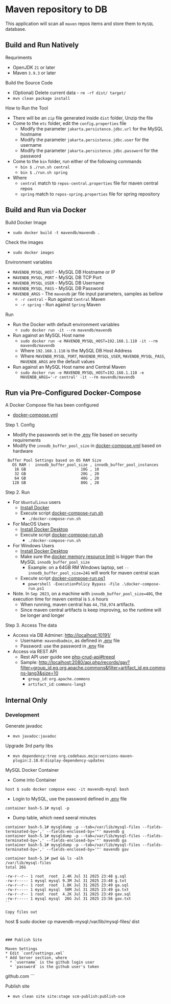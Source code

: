 # Maven repository to DB

This application will scan all `maven` repos items and store them to `MySQL` database.

## Build and Run Natively

Requriments

* OpenJDK `21` or later
* Maven `3.9.3` or later

Build the Source Code
* (Optional) Delete current data - `rm -rf dist/ target/`
* `mvn clean package install`

How to Run the Tool
* There will be an `zip` file generated inside `dist` folder, Unzip the file
* Come to the `etc` folder, edit the `config.properties` file
  * Modify the parameter `jakarta.persistence.jdbc.url` for the MySQL hostname
  * Modify the parameter `jakarta.persistence.jdbc.user` for the username
  * Modify the parameter `jakarta.persistence.jdbc.password` for the password
* Come to the `bin` folder, run either of the following commands
  * `bin $` `./run.sh central`
  * `bin $` `./run.sh spring`
* Where
  * `central` match to `repos-central.properties` file for maven central repos
  * `spring` match to `repos-spring.properties` file for spring repository

## Build and Run via Docker

Build Docker Image
* `sudo docker build -t mavendb/mavendb .`

Check the images
* `sudo docker images`

Environment variables
* `MAVENDB_MYSQL_HOST` - MySQL DB Hostname or IP
* `MAVENDB_MYSQL_PORT` - MySQL DB TCP Port
* `MAVENDB_MYSQL_USER` - MySQL DB Username
* `MAVENDB_MYSQL_PASS` - MySQL DB Password
* `MAVENDB_ARGS` - The `mavendb` jar file input parameters, samples as bellow
  * `-r central` - Run against `Central` Maven
  * `-r spring` - Run against `Spring` Maven

Run
* Run the Docker with default environment variables
  * `sudo docker run -it --rm mavendb/mavendb`
* Run against an MySQL Host name
  * `sudo docker run -e MAVENDB_MYSQL_HOST=192.168.1.110 -it --rm mavendb/mavendb`
  * Where `192.168.1.110` is the MySQL DB Host Address
  * Where `MAVENDB_MYSQL_PORT`, `MAVENDB_MYSQL_USER`, `MAVENDB_MYSQL_PASS`, `MAVENDB_ARGS` are the default values
* Run against an MySQL Host name and Central Maven
  * `sudo docker run -e MAVENDB_MYSQL_HOST=192.168.1.110 -e MAVENDB_ARGS='-r central' -it --rm mavendb/mavendb`


## Run via Pre-Configured Docker-Compose

A Docker Compose file has been configured
* [docker-compose.yml](docker-compose.yml)

Step 1. Config
- Modify the passwords set in the [.env](.env) file based on security requirements
- Modify the `innodb_buffer_pool_size` in [docker-compose.yml](docker-compose.yml) based on hardware

```
 Buffer Pool Settings based on OS RAM Size
   OS RAM :  innodb_buffer_pool_size , innodb_buffer_pool_instances
    16 GB                        10G , 10
    32 GB                        20G , 20
    64 GB                        40G , 20
   128 GB                        80G , 20
```

Step 2. Run
- For `Ubuntu`/`Linux` users
  - [Install Docker](https://docs.docker.com/engine/install/ubuntu/)
  - Execute script [docker-compose-run.sh](docker-compose-run.sh)
    - `./docker-compose-run.sh`
- For MacOS Users
  - [Install Docker Desktop](https://docs.docker.com/desktop/install/mac-install/)
  - Execute script [docker-compose-run.sh](docker-compose-run.sh)
    - `./docker-compose-run.sh`
- For Windows Users
  - [Install Docker Desktop](https://docs.docker.com/desktop/install/windows-install/)
  - Make sure the [docker memory resource limit](https://stackoverflow.com/questions/43460770/docker-windows-container-memory-limit) is bigger than the MySQL `innodb_buffer_pool_size`
    - Example: on a 64GB RM Windows laptop, set `--innodb_buffer_pool_size=24G` will work for maven central scan
  - Execute script [docker-compose-run.ps1](docker-compose-run.ps1)
    - `powershell -ExecutionPolicy Bypass -File .\docker-compose-run.ps1`
- Note. In `Sep 2023`, on a machine with `innodb_buffer_pool_size=40G`, the execution time for maven central is `5.6` hours
  - When running, maven central has `44,758,974` artifacts.
  - Since maven central artifacts is keep improving, so the runtime will be longer and longer

Step 3. Access The data

- Access via DB Adminer: [http://localhost:10191/](http://localhost:10191/)
  - Username: `mavendbadmin`, as defined in [.env](.env) file
  - Password: use the password in [.env](.env) file
- Access via REST API
  - Rest API user guide see [php-crud-api#treeql](https://github.com/mevdschee/php-crud-api#treeql-a-pragmatic-graphql)
  - Sample: [http://localhost:2080/api.php/records/gav?filter=group_id,eq,org.apache.commons&filter=artifact_id,eq,commons-lang3&size=10](http://localhost:2080/api.php/records/gav?filter=group_id,eq,org.apache.commons&filter=artifact_id,eq,commons-lang3&size=10)
    - `group_id`: `org.apache.commons`
    - `artifact_id`: `commons-lang3`


## Internal Only
### Development

Generate javadoc
* `mvn javadoc:javadoc`

Upgrade 3rd party libs
* `mvn dependency:tree org.codehaus.mojo:versions-maven-plugin:2.18.0:display-dependency-updates`

MySQL Docker Container
- Come into Container
```
host $ sudo docker compose exec -it mavendb-mysql bash
```

- Login to MySQL, use the password defined in [.env](.env) file 
```
container bash-5.1# mysql -p
```

- Dump table, which need seeral minutes
```
container bash-5.1# mysqldump -p --tab=/var/lib/mysql-files --fields-terminated-by=',' --fields-enclosed-by='"' mavendb g
container bash-5.1# mysqldump -p --tab=/var/lib/mysql-files --fields-terminated-by=',' --fields-enclosed-by='"' mavendb ga
container bash-5.1# mysqldump -p --tab=/var/lib/mysql-files --fields-terminated-by=',' --fields-enclosed-by='"' mavendb gav

container bash-5.1# pwd && ls -alh
/var/lib/mysql-files
total 26G

-rw-r--r-- 1 root  root  2.4K Jul 31 2025 23:48 g.sql
-rw-r----- 1 mysql mysql 9.3M Jul 31 2025 23:48 g.txt
-rw-r--r-- 1 root  root  1.8K Jul 31 2025 23:49 ga.sql
-rw-r----- 1 mysql mysql  50M Jul 31 2025 23:49 ga.txt
-rw-r--r-- 1 root  root  4.2K Jul 31 2025 23:49 gav.sql
-rw-r----- 1 mysql mysql  26G Jul 31 2025 23:56 gav.txt
``

Copy files out
```
host $ sudo docker cp mavendb-mysql:/var/lib/mysql-files/ dist
```


### Publish Site

Maven Settings
* Edit `conf/settings.xml`
* Add Server section, where
  * `username` is the github login user
  * `password` is the github user's token

```
<server>
  <id>github.com</id>
  <username></username>
  <password></password>
</server>
```

Publish site
* `mvn clean site site:stage scm-publish:publish-scm`
